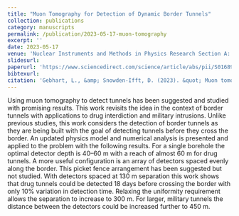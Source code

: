```yaml
---
title: "Muon Tomography for Detection of Dynamic Border Tunnels"
collection: publications
category: manuscripts
permalink: /publication/2023-05-17-muon-tomography
excerpt: ''
date: 2023-05-17
venue: 'Nuclear Instruments and Methods in Physics Research Section A: Accelerators, Spectrometers, Detectors and Associated Equipment'
slidesurl: 
paperurl: 'https://www.sciencedirect.com/science/article/abs/pii/S016890022300373X'
bibtexurl: 
citation: 'Gebhart, L., &amp; Snowden-Ifft, D. (2023). &quot; Muon tomography for detection of dynamic border tunnels.&quot; <i>Nuclear Instruments and Methods in Physics Research Section A: Accelerators, Spectrometers, Detectors and Associated Equipment</i>. '
---
```

Using muon tomography to detect tunnels has been suggested and studied with promising results. This work revisits the idea in the context of border tunnels with applications to drug interdiction and military intrusions. Unlike previous studies, this work considers the detection of border tunnels as they are being built with the goal of detecting tunnels before they cross the border. An updated physics model and numerical analysis is presented and applied to the problem with the following results. For a single borehole the optimal detector depth is 40–60 m with a reach of almost 60 m for drug tunnels. A more useful configuration is an array of detectors spaced evenly along the border. This picket fence arrangement has been suggested but not studied. With detectors spaced at 130 m separation this work shows that drug tunnels could be detected 18 days before crossing the border with only 10% variation in detection time. Relaxing the uniformity requirement allows the separation to increase to 300 m. For larger, military tunnels the distance between the detectors could be increased further to 450 m.
